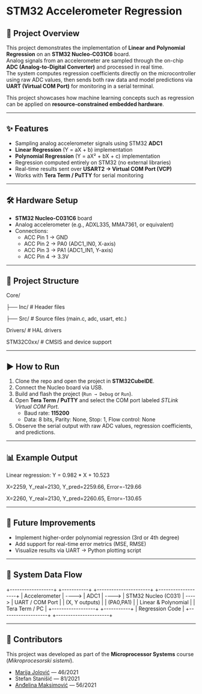 # STM32 Accelerometer Regression

## 📄 Project Overview  
This project demonstrates the implementation of **Linear and Polynomial Regression** on an **STM32 Nucleo-C031C6** board.  
Analog signals from an accelerometer are sampled through the on-chip **ADC (Analog-to-Digital Converter)** and processed in real time.  
The system computes regression coefficients directly on the microcontroller using raw ADC values, then sends both raw data and model predictions via **UART (Virtual COM Port)** for monitoring in a serial terminal.  

This project showcases how machine learning concepts such as regression can be applied on **resource-constrained embedded hardware**.  

---

## ✨ Features
- Sampling analog accelerometer signals using STM32 **ADC1**  
- **Linear Regression** (Y = aX + b) implementation  
- **Polynomial Regression** (Y = aX² + bX + c) implementation  
- Regression computed entirely on STM32 (no external libraries)  
- Real-time results sent over **USART2 → Virtual COM Port (VCP)**  
- Works with **Tera Term / PuTTY** for serial monitoring  

---

## 🛠 Hardware Setup
- **STM32 Nucleo-C031C6** board  
- Analog accelerometer (e.g., ADXL335, MMA7361, or equivalent)  
- Connections:  
  - ACC Pin 1 → GND  
  - ACC Pin 2 → PA0 (ADC1_IN0, X-axis)  
  - ACC Pin 3 → PA1 (ADC1_IN1, Y-axis)  
  - ACC Pin 4 → 3.3V  

---

## 📂 Project Structure
Core/

├── Inc/ # Header files

├── Src/ # Source files (main.c, adc, usart, etc.)

Drivers/ # HAL drivers

STM32C0xx/ # CMSIS and device support


---

## ▶️ How to Run
1. Clone the repo and open the project in **STM32CubeIDE**.  
2. Connect the Nucleo board via USB.  
3. Build and flash the project (`Run → Debug` or `Run`).  
4. Open **Tera Term / PuTTY** and select the COM port labeled *STLink Virtual COM Port*.  
   - Baud rate: **115200**  
   - Data: 8 bits, Parity: None, Stop: 1, Flow control: None  
5. Observe the serial output with raw ADC values, regression coefficients, and predictions.  

---

## 📊 Example Output
Linear regression: Y = 0.982 * X + 10.523

X=2259, Y_real=2130, Y_pred=2259.66, Error=-129.66

X=2260, Y_real=2130, Y_pred=2260.65, Error=-130.65


---

## 📌 Future Improvements
- Implement higher-order polynomial regression (3rd or 4th degree)  
- Add support for real-time error metrics (MSE, RMSE)  
- Visualize results via UART → Python plotting script  

---

## 🔄 System Data Flow

+------------------+ +-----------+ +----------------------+ +-------------------+
| Accelerometer | ----> | ADC1 | ----> | STM32 Nucleo (C031) | ----> | UART / COM Port |
| (X, Y outputs) | | (PA0,PA1) | | Linear & Polynomial | | Tera Term / PC |
+------------------+ +-----------+ | Regression Code | +-------------------+ +----------------------+

---

## 👥 Contributors
This project was developed as part of the **Microprocessor Systems** course (*Mikroprocesorski sistemi*).

- [Marija Jolović](https://github.com/marijajolovic) — 46/2021  
- Stefan Stanišić — 81/2021  
- [Anđelina Maksimović](https://github.com/AndjelinaMaksimovic) — 56/2021  

